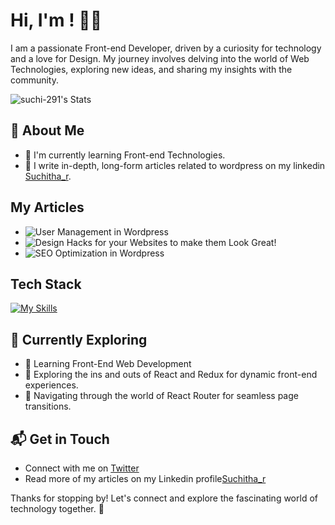# Hi, I'm <Suchitha Ramachandrapurapu>! 🙋‍♀️

I am a passionate Front-end Developer, driven by a curiosity for technology and a love for Design. My journey involves delving into the world of Web Technologies, exploring new ideas, and sharing my insights with the community.

![suchi-291's Stats](https://github-readme-stats.vercel.app/api?username=suchi-291&theme=vue-dark&show_icons=true&hide_border=true&count_private=true)

## 🚀 About Me

- 🔭 I'm currently learning Front-end Technologies.
- 📝 I write in-depth, long-form articles related to wordpress on my linkedin [Suchitha_r](https://www.linkedin.com/in/suchitha-r/).

## My Articles
- ![User Management in Wordpress]([https://www.linkedin.com/in/suchitha-webdeveloper/recent-activity/articles/])
- ![Design Hacks for your Websites to make them Look Great!](https://www.linkedin.com/pulse/take-your-website-from-good-great-easy-design-tips-ramachandrapurapu-ydiec/?trackingId=MNe10HG8RWi2QXU5dM5XDQ%3D%3D)
- ![SEO Optimization in Wordpress](https://www.linkedin.com/pulse/how-optimize-your-wordpress-site-search-engines-ramachandrapurapu-cnnmc/?trackingId=MNe10HG8RWi2QXU5dM5XDQ%3D%3D)


## Tech Stack
[![My Skills](https://skillicons.dev/icons?i=js,html,css,react)](https://skillicons.dev)

## 🌱 Currently Exploring

- 🚀 Learning Front-End Web Development
- 🚀 Exploring the ins and outs of React and Redux for dynamic front-end experiences.
- 🚀 Navigating through the world of React Router for seamless page transitions.
  


## 📬 Get in Touch

- Connect with me on [Twitter]((https://twitter.com/RaoSuchitha))
- Read more of my articles on my Linkedin profile[Suchitha_r](https://www.linkedin.com/in/suchitha-r/)

Thanks for stopping by! Let's connect and explore the fascinating world of technology together. 🚀

